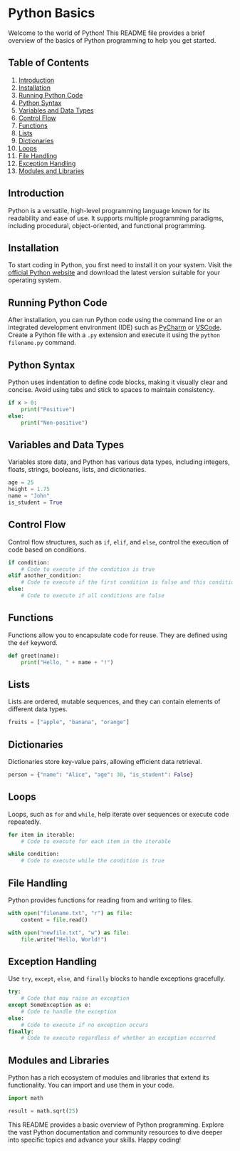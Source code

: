 # Python Basics

Welcome to the world of Python! This README file provides a brief overview of the basics of Python programming to help you get started.

## Table of Contents
1. [Introduction](#introduction)
2. [Installation](#installation)
3. [Running Python Code](#running-python-code)
4. [Python Syntax](#python-syntax)
5. [Variables and Data Types](#variables-and-data-types)
6. [Control Flow](#control-flow)
7. [Functions](#functions)
8. [Lists](#lists)
9. [Dictionaries](#dictionaries)
10. [Loops](#loops)
11. [File Handling](#file-handling)
12. [Exception Handling](#exception-handling)
13. [Modules and Libraries](#modules-and-libraries)

## Introduction

Python is a versatile, high-level programming language known for its readability and ease of use. It supports multiple programming paradigms, including procedural, object-oriented, and functional programming.

## Installation

To start coding in Python, you first need to install it on your system. Visit the [official Python website](https://www.python.org/) and download the latest version suitable for your operating system.

## Running Python Code

After installation, you can run Python code using the command line or an integrated development environment (IDE) such as [PyCharm](https://www.jetbrains.com/pycharm/) or [VSCode](https://code.visualstudio.com/). Create a Python file with a `.py` extension and execute it using the `python filename.py` command.

## Python Syntax

Python uses indentation to define code blocks, making it visually clear and concise. Avoid using tabs and stick to spaces to maintain consistency.

```python
if x > 0:
    print("Positive")
else:
    print("Non-positive")
```

## Variables and Data Types

Variables store data, and Python has various data types, including integers, floats, strings, booleans, lists, and dictionaries.

```python
age = 25
height = 1.75
name = "John"
is_student = True
```

## Control Flow

Control flow structures, such as `if`, `elif`, and `else`, control the execution of code based on conditions.

```python
if condition:
    # Code to execute if the condition is true
elif another_condition:
    # Code to execute if the first condition is false and this condition is true
else:
    # Code to execute if all conditions are false
```

## Functions

Functions allow you to encapsulate code for reuse. They are defined using the `def` keyword.

```python
def greet(name):
    print("Hello, " + name + "!")
```

## Lists

Lists are ordered, mutable sequences, and they can contain elements of different data types.

```python
fruits = ["apple", "banana", "orange"]
```

## Dictionaries

Dictionaries store key-value pairs, allowing efficient data retrieval.

```python
person = {"name": "Alice", "age": 30, "is_student": False}
```

## Loops

Loops, such as `for` and `while`, help iterate over sequences or execute code repeatedly.

```python
for item in iterable:
    # Code to execute for each item in the iterable

while condition:
    # Code to execute while the condition is true
```

## File Handling

Python provides functions for reading from and writing to files.

```python
with open("filename.txt", "r") as file:
    content = file.read()

with open("newfile.txt", "w") as file:
    file.write("Hello, World!")
```

## Exception Handling

Use `try`, `except`, `else`, and `finally` blocks to handle exceptions gracefully.

```python
try:
    # Code that may raise an exception
except SomeException as e:
    # Code to handle the exception
else:
    # Code to execute if no exception occurs
finally:
    # Code to execute regardless of whether an exception occurred
```

## Modules and Libraries

Python has a rich ecosystem of modules and libraries that extend its functionality. You can import and use them in your code.

```python
import math

result = math.sqrt(25)
```

This README provides a basic overview of Python programming. Explore the vast Python documentation and community resources to dive deeper into specific topics and advance your skills. Happy coding!
